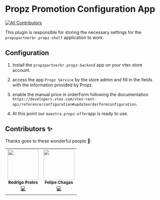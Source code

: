 
# Propz Promotion Configuration App

<!-- ALL-CONTRIBUTORS-BADGE:START - Do not remove or modify this section -->
[![All Contributors](https://img.shields.io/badge/all_contributors-2-orange.svg?style=flat-square)](#contributors-)
<!-- ALL-CONTRIBUTORS-BADGE:END -->

This plugin is responsible for storing the necessary settings for the `propzpartnerbr.propz-shelf` application to work.

## Configuration

1. Install the `propzpartnerbr.propz-backend` app on your vtex store account.

2. access the app `Propz Service` by the store admin and fill in the fields with the information provided by Propz.

3. enable the manual price in orderForm following the documentation `https://developers.vtex.com/vtex-rest-api/reference/configuration#updateorderformconfiguration`.

4. At this point our `maeztra.propz-offer`app is ready to use.


<!-- DOCS-IGNORE:start -->

## Contributors ✨

Thanks goes to these wonderful people 🧑:

<!-- ALL-CONTRIBUTORS-LIST:START - Do not remove or modify this section -->
<!-- prettier-ignore-start -->
<!-- markdownlint-disable -->
<table>
  <tr>
    <td align="center"><a href="https://github.com/sergio-martello-propz"><img src="https://avatars.githubusercontent.com/u/60141864?v=4" width="100px;" alt=""/><br /><sub><b>Rodrigo Prates</b></sub></a><br /><a href="https://github.com/maeztra/MZ-PROPZ-SHELF/commits?author=pratesrodrigo" title="Code">💻</a></td>
    <td align="center"><a href="https://github.com/FeChagas"><img src="https://avatars.githubusercontent.com/u/16134346?v=4" width="100px;" alt=""/><br /><sub><b>Felipe Chagas</b></sub></a><br /><a href="https://github.com/maeztra/MZ-PROPZ-SHELF/commits?author=FeChagas" title="Code">💻</a></td>
  </tr>
</table>

<!-- markdownlint-enable -->
<!-- prettier-ignore-end -->
<!-- ALL-CONTRIBUTORS-LIST:END -->
